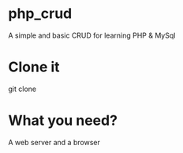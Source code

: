 # php_crud
A simple and basic CRUD for learning PHP &amp; MySql

# Clone it
 git clone  

# What you need?
A web server and a browser 
